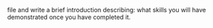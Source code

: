 file and write a brief introduction describing:
what skills you will have demonstrated once you have completed it.

